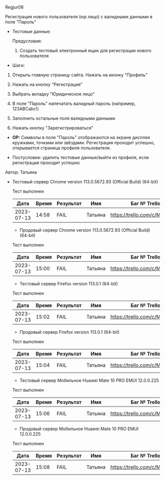 Regjur06

Регистрация нового пользователя (юр лицо) с валидными данными в поле "Пароль"

* Тестовые данные: 
  
  Предусловия:
  
  1. Создать тестовый электронный ящик для регистрации нового пользователя

* Шаги:
1. Открыть главную страницу сайта. Нажать на иконку "Профиль"

2. Нажать на кнопку "Регистрация"

3. Выбрать вкладку "Юридическое лицо"

4. В поле "Пароль" напечатать валидный пароль (например, 123ABCabc!)

5. Заполнить остальные поля валидными данными

6. Нажать кнопку "Зарегистрироваться"
* **ОР:** Символы в поле "Пароль" отображаются на экране дисплея кружками, точками или звёздами. Регистрация проходит успешно, открывается страница профиля пользователя.

* Постусловие: удалить тестовые данные/выйти из профиля, если регистрация проходит успешно

Автор: Татьяна

* Тестовый сервер Chrome version 113.0.5672.93 (Official Build) (64-bit)
  
  Тест выполнен
  
  | Дата       | Время | Результат | Имя     | Баг № Trello                  |
  | ---------- | ----- | --------- | ------- | ----------------------------- |
  | 2023-07-13 | 14:58 | FAIL      | Татьяна | https://trello.com/c/M7BfZ7zv |
  
  - Продовый сервер Chrome version 113.0.5672.93 (Official Build) (64-bit)
  
  Тест выполнен
  
  | Дата       | Время | Результат | Имя     | Баг № Trello                  |
  | ---------- | ----- | --------- | ------- | ----------------------------- |
  | 2023-07-13 | 15:00 | FAIL      | Татьяна | https://trello.com/c/M7BfZ7zv |
  
  - Тестовый сервер Firefox version 113.0.1 (64-bit)
  
  Тест выполнен
  
  | Дата       | Время | Результат | Имя     | Баг № Trello                  |
  | ---------- | ----- | --------- | ------- | ----------------------------- |
  | 2023-07-13 | 15:02 | FAIL      | Татьяна | https://trello.com/c/M7BfZ7zv |
  
  - Продовый сервер Firefox version 113.0.1 (64-bit)
  
  Тест выполнен
  
  | Дата       | Время | Результат | Имя     | Баг № Trello                  |
  | ---------- | ----- | --------- | ------- | ----------------------------- |
  | 2023-07-13 | 15:04 | FAIL      | Татьяна | https://trello.com/c/M7BfZ7zv |
  
  - Тестовый сервер Мобильное Huawei Mate 10 PRO EMUI 12.0.0.225
  
  Тест выполнен
  
  | Дата       | Время | Результат | Имя     | Баг № Trello                  |
  | ---------- | ----- | --------- | ------- | ----------------------------- |
  | 2023-07-13 | 15:06 | FAIL      | Татьяна | https://trello.com/c/M7BfZ7zv |
  
  - Продовый сервер Мобильное Huawei Mate 10 PRO EMUI 12.0.0.225
  
  Тест выполнен
  
  | Дата       | Время | Результат | Имя     | Баг № Trello                  |
  | ---------- | ----- | --------- | ------- | ----------------------------- |
  | 2023-07-13 | 15:08 | FAIL      | Татьяна | https://trello.com/c/M7BfZ7zv |
